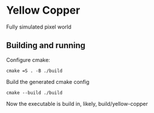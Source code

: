 # Yellow Copper

Fully simulated pixel world

## Building and running

Configure cmake:

`cmake =S . -B ./build`

Build the generated cmake config

`cmake --build ./build`

Now the executable is build in, likely, build/yellow-copper
